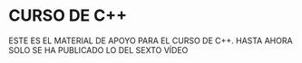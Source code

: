 # CURSO DE C++
ESTE ES EL MATERIAL DE APOYO PARA EL CURSO DE C++.
HASTA AHORA SOLO SE HA PUBLICADO LO DEL SEXTO VÍDEO
